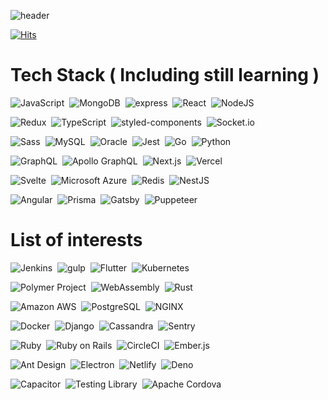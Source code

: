 ![header](https://capsule-render.vercel.app/api?type=rect&color=gradient&height=300&section=header&text=SynCROSS&fontSize=90)

[![Hits](https://hits.seeyoufarm.com/api/count/incr/badge.svg?url=https%3A%2F%2Fgithub.com%2FSynCROSS&count_bg=%2324292E&title_bg=%2324292E&icon=github.svg&icon_color=%23FFFFFF&title=Watch&edge_flat=true)](https://hits.seeyoufarm.com)

# Tech Stack ( Including still learning )

<img
  src="https://img.shields.io/badge/JavaScript-F7DF1E?style=for-the-badge&logo=Javascript&logoColor=white"
  alt="JavaScript"
/>&nbsp;
<img
  src="https://img.shields.io/badge/MongoDB-47A248?style=for-the-badge&logo=MongoDB&logoColor=white"
  alt="MongoDB"
/>&nbsp;
<img
  src="https://img.shields.io/badge/express-ffffff?style=for-the-badge"
  alt="express"
/>&nbsp;
<img
  src="https://img.shields.io/badge/React-61DAFB?style=for-the-badge&logo=React&logoColor=white"
  alt="React"
/>&nbsp;
<img
  src="https://img.shields.io/badge/NodeJS-339933?style=for-the-badge&logo=Node.js&logoColor=white"
  alt="NodeJS"
/>&nbsp;

<img
  src="https://img.shields.io/badge/Redux-764ABC?style=for-the-badge&logo=Redux&logoColor=white"
  alt="Redux"
/>&nbsp;
<img
  src="https://img.shields.io/badge/TypeScript-007ACC?style=for-the-badge&logo=TypeScript&logoColor=white"
  alt="TypeScript"
/>&nbsp;
<img
  src="https://img.shields.io/badge/styled--components-DB7093?style=for-the-badge&logo=styled-components&logoColor=white"
  alt="styled-components"
/>&nbsp;
<img
  src="https://img.shields.io/badge/Socket.io-010101?style=for-the-badge&logo=Socket.io&logoColor=white"
  alt="Socket.io"
/>&nbsp;

<img
  src="https://img.shields.io/badge/Sass-CC6699?style=for-the-badge&logo=Sass&logoColor=white"
  alt="Sass"
/>&nbsp;
<img
  src="https://img.shields.io/badge/MySQL-4479A1?style=for-the-badge&logo=MySQL&logoColor=white"
  alt="MySQL"
/>&nbsp;
<img
  src="https://img.shields.io/badge/Oracle-F80000?style=for-the-badge&logo=Oracle&logoColor=white"
  alt="Oracle"
/>&nbsp;
<img
  src="https://img.shields.io/badge/Jest-C21325?style=for-the-badge&logo=Jest&logoColor=white"
  alt="Jest"
/>&nbsp;
<img
  src="https://img.shields.io/badge/Go-00ADD8?style=for-the-badge&logo=Go&logoColor=white"
  alt="Go"
/>&nbsp;
<img
  src="https://img.shields.io/badge/Python-3776AB?style=for-the-badge&logo=Python&logoColor=white"
  alt="Python"
/>&nbsp;

<img
  src="https://img.shields.io/badge/GraphQL-E10098?style=for-the-badge&logo=GraphQL&logoColor=white"
  alt="GraphQL"
/>&nbsp;
<img
  src="https://img.shields.io/badge/Apollo%20GraphQL-311C87?style=for-the-badge&logo=Apollo%20GraphQL&logoColor=white"
  alt="Apollo GraphQL"
/>&nbsp;
<img
  src="https://img.shields.io/badge/Next.js-000000?style=for-the-badge&logo=Next.js&logoColor=white"
  alt="Next.js"
/>&nbsp;
<img
  src="https://img.shields.io/badge/Vercel-000000?style=for-the-badge&logo=Vercel&logoColor=white"
  alt="Vercel"
/>&nbsp;

<img
  src="https://img.shields.io/badge/Svelte-FF3E00?style=for-the-badge&logo=Svelte&logoColor=white"
  alt="Svelte"
/>&nbsp;
<img
  src="https://img.shields.io/badge/Microsoft%20Azure-0089D6?style=for-the-badge&logo=Microsoft%20Azure&logoColor=white"
  alt="Microsoft Azure"
/>&nbsp;
<img
  src="https://img.shields.io/badge/Redis-DC382D?style=for-the-badge&logo=Redis&logoColor=white"
  alt="Redis"
/>&nbsp;
<img
  src="https://img.shields.io/badge/NestJS-E0234E?style=for-the-badge&logo=NestJS&logoColor=white"
  alt="NestJS"
/>&nbsp;

<img
  src="https://img.shields.io/badge/Angular-DD0031?style=for-the-badge&logo=Angular&logoColor=white"
  alt="Angular"
/>&nbsp;
<img
  src="https://img.shields.io/badge/Prisma-ffffff?style=for-the-badge&logo=data%3Aimage%2Fpng%3Bbase64%2CiVBORw0KGgoAAAANSUhEUgAAABcAAAAcCAQAAAAg5OzoAAAABGdBTUEAALGPC%2FxhBQAAACBjSFJNAAB6JgAAgIQAAPoAAACA6AAAdTAAAOpgAAA6mAAAF3CculE8AAAAAmJLR0QA%2F4ePzL8AAAAJcEhZcwAADsMAAA7DAcdvqGQAAAAHdElNRQflARYEFR2R9SNzAAABzUlEQVQ4y43TX2iNcRgH8M92YsYyyp8wqVlDudCkZEWkkZULLqRQaq5cIHYhRW6UmpI7FO3KLqY0a%2F7UbrYSKWsXoplMs8ykdMbOdrb1c3HOjvecnf15rt7f83x6e9%2Fn%2Fb7kq1oDum01r1qpUxDcmh%2B%2FLAiCrzbPjat8E8S1GnN9LrzII0HQpVyHXhtm58clBEETTptwcTZc5l36ua9glS7dVs%2FMb6Rx0mFwzoS6mXC1oTQftAWs1%2BOVZflwiZY0Dt4oTXevGncsHz9jPMMbFaS7lfq9sCQXb%2FQhg0PWPhqMOpSNY%2B5E8KgDkdk2PzVbGOU1fkd4v4rIrNA9w3b%2FbyzXHsFBp5KcjcU9EJs6njeZxe%2FmvNcCTX7ZnjpU%2BZyFg7PTtlYj4XbqsiUH%2F7V3Gi%2FWZiAV55Ec%2FiVvCo9KpuL8JIe3K87DS3X4pCLmvX1WRAatnubhY4ITRqBOMnL3mRJYrs93WKw5g%2BN2TYNL7XDBc5P6p5bZn%2BY91mZYgTUOuum1uKRejfZPjS6lP1WrGIpsckqjHmOGvdWg1jqF0SC8FASPVav3zA%2FjBrWptzOT%2FazaY0iQ9EfCRw%2BdVKnIjFXgmoQ%2B9x1Rlvk9cuofI2%2FTwyUo4%2FsAAAAldEVYdGRhdGU6Y3JlYXRlADIwMjEtMDEtMjJUMDQ6MTY6NTQrMDA6MDAvTNioAAAAJXRFWHRkYXRlOm1vZGlmeQAyMDIxLTAxLTIyVDA0OjE2OjU0KzAwOjAwXhFgFAAAAABJRU5ErkJggg%3D%3D"
  alt="Prisma"
/>&nbsp;
<img
  src="https://img.shields.io/badge/Gatsby-663399?style=for-the-badge&logo=Gatsby&logoColor=white"
  alt="Gatsby"
/>&nbsp;
<img
  src="https://img.shields.io/badge/puppeteer-ffffff?style=for-the-badge&logo=data%3Aimage%2Fpng%3Bbase64%2CiVBORw0KGgoAAAANSUhEUgAAABIAAAAbCAYAAABxwd%2BfAAAEEElEQVR42oSTA3BlWRRF130vTn6c37bdsW3btm2UxrZt27Zdtse2Z%2B6cfI57Ve3Hs%2Fc1NnZuANPYQnBACRBBdhQ2Qi24WBeGjZp025vUlgIb1CYrdj69F7w9q6XgTS6c%2BJq%2BkifZtq4BCCJuLy7i9iEEs2tjG0Plz3PR5NfieVm8xSpqNwKK3RsvoTVPc3Kv5r4TNdcs%2FEBb%2FmNsCK8FLIjkuY62vCe4fvlHHjlNq9MHtFmbqY1N1jPWaw3UZoA1ZBsJ%2By%2BiLOkbugo1p%2FZp7j9Zc%2Bn0d9RlPmrTZdPf2wLOHNJmS672SD%2F6lbF386UqyH%2BTsX8rSBeR7iEUyX2J9COnSeCHVKRoHpCwd66w68FTtCpJWg14zzyy8wQ8zFGgTu4YtqEpnDSKSvH3yaIoYXW%2BNE%2Bc%2BTvSA84a1jx%2Bxu%2BcMajJiX4RH68UIEPUyd%2FwlYATyIx8VQI%2B5bEztLp4Uptt%2BdqM3fs5mUc%2FlwnWMjzNo6drzh39mLTDz%2BLrfQrgjQMDi%2B%2BJNGZ%2Fx%2F0naXXFrDa6irSZHf2FeWTH9So0MI21oWmkHLqe6rQvGKvWXLeoufcELcP%2FVnq36A7aueFkWcqfVFmSNnOivzaP7rxNhQVlA14qPMi5h7xYH5Yjc3i31H6rypKlNuYnY334CjZMAyGcIP87VHjwtWIsBnyVmP%2FBjvUI%2FqwPr1IRwVcpP59HgM0oXOwXXSWyqLWOAKX4B4ZynQRbINwlynHUK4RR0c0IiYmJpKam%2Fq8SEhIQlMNzvGEYCARZLJZ7165d%2B2BcXFxZdHR0WWRk5DF19MjRCqvVendAQMADgJWYmJjqk086%2BatLLr7kV9Ef%2Brl2zdqfO3fs%2FLlj%2Bw5i8J%2BpU6Z%2BMjAwCGWwtgJwSgaa6gRRGJ%2FH%2Bmd7hYrC%2FxEiUKZAEVC9QLgbcAMFBZJtlaqUUFWCSoUU4t5A4c7sd%2Bd0WbC5e3f5Zsw632%2FmnHM0rg6yVCpBf9NRq9Vgtky0jNavMk0T5fey9P3zcaZpGq9Wq3I4HGIwGKDf76PX67kSxVcqFUkMFgwG%2BfF4lPD4kZcYLBAI8P1%2B7xlE3ieIls1mI2%2B3G4QQnkD0GBYOh3mn05GZTAb1eh3n8xnL5RKr1Qrz%2BRzqkudZxaDb7WKxWNj%2F1us1xchQKMRZJBLhzWZTFgoF6LqOfD6PVCqFdDpt79FoFLlcDtlsFrFYDIlEAvF4HMVikYA%2FIFrULfJ6veJyuaDdboNGwTCM5z6bzTAej7HdbjGdTjEajciMyWSC0%2Blkp%2BZY7Pv9Dsuy8Hg8%2FlZsl12znKS8gh5DoKSLObJe6XA4UGpJ5vf7%2Fzcajc%2FdbidVN8QLfTlJ1U0o7wcx2PdYWFh4zc3NQ93d3fPd3NzySMEgPSC9IDMAgXPOc3sxjesAAAAASUVORK5CYII%3D"
  alt="Puppeteer"
/>&nbsp;

# List of interests

<img
  src="https://img.shields.io/badge/Jenkins-D24939?style=for-the-badge&logo=Jenkins&logoColor=white"
  alt="Jenkins"
/>&nbsp;
<img
  src="https://img.shields.io/badge/gulp-CF4647?style=for-the-badge&logo=gulp&logoColor=white"
  alt="gulp"
/>&nbsp;
<img
  src="https://img.shields.io/badge/Flutter-02569B?style=for-the-badge&logo=Flutter&logoColor=white"
  alt="Flutter"
/>&nbsp;
<img
  src="https://img.shields.io/badge/Kubernetes-326CE5?style=for-the-badge&logo=Kubernetes&logoColor=white"
  alt="Kubernetes"
/>&nbsp;

<img
  src="https://img.shields.io/badge/Polymer%20Project-FF4470?style=for-the-badge&logo=Polymer%20Project&logoColor=white"
  alt="Polymer Project"
/>&nbsp;
<img
  src="https://img.shields.io/badge/WebAssembly-654FF0?style=for-the-badge&logo=WebAssembly&logoColor=white"
  alt="WebAssembly"
/>&nbsp;
<img
  src="https://img.shields.io/badge/Rust-000000?style=for-the-badge&logo=Rust&logoColor=white"
  alt="Rust"
/>&nbsp;

<img
  src="https://img.shields.io/badge/Amazon%20AWS-232F3E?style=for-the-badge&logo=NestJS&logoColor=white"
  alt="Amazon AWS"
/>&nbsp;
<img
  src="https://img.shields.io/badge/PostgreSQL-336791?style=for-the-badge&logo=PostgreSQL&logoColor=white"
  alt="PostgreSQL"
/>&nbsp;
<img
  src="https://img.shields.io/badge/NGINX-269539?style=for-the-badge&logo=NGINX&logoColor=white"
  alt="NGINX"
/>&nbsp;

<img
  src="https://img.shields.io/badge/Docker-2496ED?style=for-the-badge&logo=Docker&logoColor=white"
  alt="Docker"
/>&nbsp;
<img
  src="https://img.shields.io/badge/Django-092E20?style=for-the-badge&logo=Django&logoColor=white"
  alt="Django"
/>&nbsp;
<img
  src="https://img.shields.io/badge/Cassandra-1287B1?style=for-the-badge&logo=Apache%20Cassandra&logoColor=white"
  alt="Cassandra"
/>&nbsp;
<img
  src="https://img.shields.io/badge/Sentry-FB4226?style=for-the-badge&logo=Sentry&logoColor=white"
  alt="Sentry"
/>&nbsp;

<img
  src="https://img.shields.io/badge/Ruby-CC342D?style=for-the-badge&logo=Ruby&logoColor=white"
  alt="Ruby"
/>&nbsp;
<img
  src="https://img.shields.io/badge/Ruby%20on%20Rails-CC342D?style=for-the-badge&logo=Ruby%20on%20Rails&logoColor=white"
  alt="Ruby on Rails"
/>&nbsp;
<img
  src="https://img.shields.io/badge/CircleCI-343434?style=for-the-badge&logo=CircleCI&logoColor=white"
  alt="CircleCI"
/>&nbsp;
<img
  src="https://img.shields.io/badge/Ember.js-E04E39?style=for-the-badge&logo=Ember.js&logoColor=white"
  alt="Ember.js"
/>&nbsp;

<img
  src="https://img.shields.io/badge/Ant%20Design.js-E04E39?style=for-the-badge&logo=Ant%20Design&logoColor=white"
  alt="Ant Design"
/>&nbsp;
<img
  src="https://img.shields.io/badge/Electron-47848F?style=for-the-badge&logo=Electron&logoColor=white"
  alt="Electron"
/>&nbsp;
<img
  src="https://img.shields.io/badge/Netlify-00C7B7?style=for-the-badge&logo=Netlify&logoColor=white"
  alt="Netlify"
/>&nbsp;
<img
  src="https://img.shields.io/badge/Deno-000000?style=for-the-badge&logo=Deno&logoColor=white"
  alt="Deno"
/>&nbsp;

<img
  src="https://img.shields.io/badge/Capacitor-119EFF?style=for-the-badge&logo=Capacitor&logoColor=white"
  alt="Capacitor"
/>&nbsp;
<img
  src="https://img.shields.io/badge/Testing%20Library-E33332?style=for-the-badge&logo=Testing%20Library&logoColor=white"
  alt="Testing Library"
/>&nbsp;
<img
src="https://img.shields.io/badge/Apache%20Cordova-E8E8E8?style=for-the-badge&logo=Apache%20Cordova&logoColor=white"
alt="Apache Cordova"
/>&nbsp;
